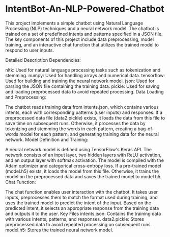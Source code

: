 # IntentBot-An-NLP-Powered-Chatbot
This project implements a simple chatbot using Natural Language Processing (NLP) techniques and a neural network model. The chatbot is trained on a set of predefined intents and patterns specified in a JSON file. The key components of this project include data preprocessing, model training, and an interactive chat function that utilizes the trained model to respond to user inputs.

Detailed Description
Dependencies:

nltk: Used for natural language processing tasks such as tokenization and stemming.
numpy: Used for handling arrays and numerical data.
tensorflow: Used for building and training the neural network model.
json: Used for parsing the JSON file containing the training data.
pickle: Used for saving and loading preprocessed data to avoid repeated processing.
Data Loading and Preprocessing:

The chatbot reads training data from intents.json, which contains various intents, each with corresponding patterns (user inputs) and responses.
If a preprocessed data file (data2.pickle) exists, it loads the data from this file to save time on subsequent runs.
Otherwise, it processes the data by tokenizing and stemming the words in each pattern, creating a bag-of-words model for each pattern, and generating training data for the neural network.
Model Definition and Training:

A neural network model is defined using TensorFlow's Keras API. The network consists of an input layer, two hidden layers with ReLU activation, and an output layer with softmax activation.
The model is compiled with the Adam optimizer and categorical cross-entropy loss.
If a pre-trained model (model.h5) exists, it loads the model from this file. Otherwise, it trains the model on the preprocessed data and saves the trained model to model.h5.
Chat Function:

The chat function enables user interaction with the chatbot. It takes user inputs, preprocesses them to match the format used during training, and uses the trained model to predict the intent of the input.
Based on the predicted intent, it selects an appropriate response from the training data and outputs it to the user.
Key Files
intents.json: Contains the training data with various intents, patterns, and responses.
data2.pickle: Stores preprocessed data to avoid repeated processing on subsequent runs.
model.h5: Stores the trained neural network model.

